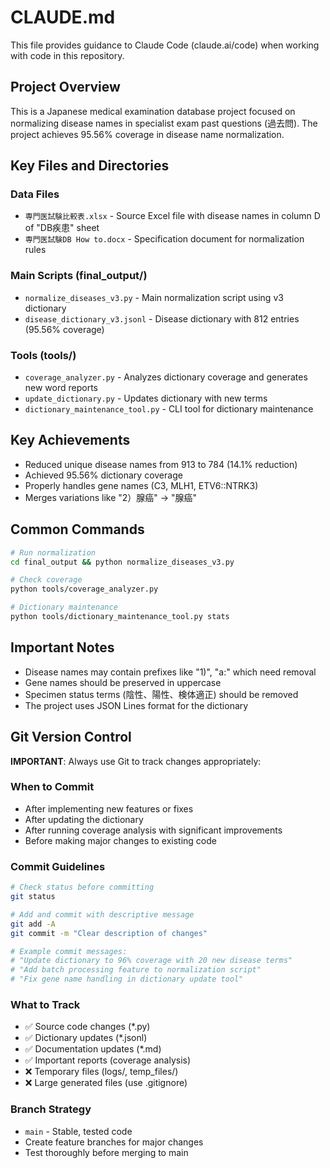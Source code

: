 # CLAUDE.md

This file provides guidance to Claude Code (claude.ai/code) when working with code in this repository.

## Project Overview

This is a Japanese medical examination database project focused on normalizing disease names in specialist exam past questions (過去問). The project achieves 95.56% coverage in disease name normalization.

## Key Files and Directories

### Data Files
- `専門医試験比較表.xlsx` - Source Excel file with disease names in column D of "DB疾患" sheet
- `専門医試験DB How to.docx` - Specification document for normalization rules

### Main Scripts (final_output/)
- `normalize_diseases_v3.py` - Main normalization script using v3 dictionary
- `disease_dictionary_v3.jsonl` - Disease dictionary with 812 entries (95.56% coverage)

### Tools (tools/)
- `coverage_analyzer.py` - Analyzes dictionary coverage and generates new word reports
- `update_dictionary.py` - Updates dictionary with new terms
- `dictionary_maintenance_tool.py` - CLI tool for dictionary maintenance

## Key Achievements
- Reduced unique disease names from 913 to 784 (14.1% reduction)
- Achieved 95.56% dictionary coverage
- Properly handles gene names (C3, MLH1, ETV6::NTRK3)
- Merges variations like "2）腺癌" → "腺癌"

## Common Commands
```bash
# Run normalization
cd final_output && python normalize_diseases_v3.py

# Check coverage
python tools/coverage_analyzer.py

# Dictionary maintenance
python tools/dictionary_maintenance_tool.py stats
```

## Important Notes
- Disease names may contain prefixes like "1)", "a:" which need removal
- Gene names should be preserved in uppercase
- Specimen status terms (陰性、陽性、検体適正) should be removed
- The project uses JSON Lines format for the dictionary

## Git Version Control
**IMPORTANT**: Always use Git to track changes appropriately:

### When to Commit
- After implementing new features or fixes
- After updating the dictionary
- After running coverage analysis with significant improvements
- Before making major changes to existing code

### Commit Guidelines
```bash
# Check status before committing
git status

# Add and commit with descriptive message
git add -A
git commit -m "Clear description of changes"

# Example commit messages:
# "Update dictionary to 96% coverage with 20 new disease terms"
# "Add batch processing feature to normalization script"
# "Fix gene name handling in dictionary update tool"
```

### What to Track
- ✅ Source code changes (*.py)
- ✅ Dictionary updates (*.jsonl)
- ✅ Documentation updates (*.md)
- ✅ Important reports (coverage analysis)
- ❌ Temporary files (logs/, temp_files/)
- ❌ Large generated files (use .gitignore)

### Branch Strategy
- `main` - Stable, tested code
- Create feature branches for major changes
- Test thoroughly before merging to main